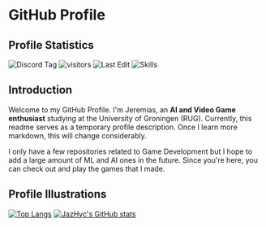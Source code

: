 # GitHub Profile

## Profile Statistics

![Discord Tag](https://img.shields.io/badge/Discord%20Tag-JazHyc%230232-orange)
![visitors](https://visitor-badge.glitch.me/badge?page_id=Jazhyc.jazhyc&right_color=orange)
![Last Edit](https://img.shields.io/github/last-commit/JazHyc/JazHyc?color=orange)
![Skills](https://img.shields.io/badge/Languages%20Used-Python%2C%20C%2C%20Lua-orange)

## Introduction

Welcome to my GitHub Profile. I'm Jeremias, an **AI and Video Game enthusiast** studying at the University of Groningen (RUG). Currently, this readme serves as a temporary profile description. Once I learn more markdown, this will change considerably.

I only have a few repositories related to Game Development but I hope to add a large amount of ML and AI ones in the future. Since you're here, you can check out and play the games that I made.

## Profile Illustrations

[![Top Langs](https://github-readme-stats.vercel.app/api/top-langs/?username=JazHyc&exclude_repo=Yet-Another-FPS-Platformer)](https://github.com/anuraghazra/github-readme-stats)
[![JazHyc's GitHub stats](https://github-readme-stats.vercel.app/api?username=JazHyc)](https://github.com/anuraghazra/github-readme-stats)
